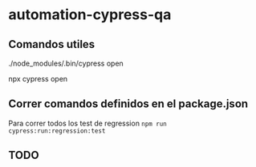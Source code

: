 # automation-cypress-qa

## Comandos utiles

./node_modules/.bin/cypress open

npx cypress open

## Correr comandos definidos en el package.json

Para correr todos los test de regression
`npm run cypress:run:regression:test`

## TODO
